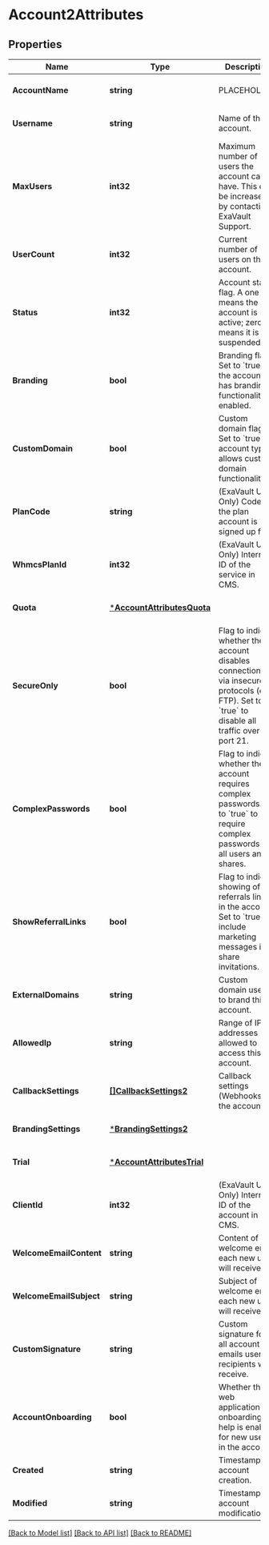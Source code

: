 # Account2Attributes

## Properties
Name | Type | Description | Notes
------------ | ------------- | ------------- | -------------
**AccountName** | **string** | PLACEHOLDER | [optional] [default to null]
**Username** | **string** | Name of the account. | [optional] [default to null]
**MaxUsers** | **int32** | Maximum number of users the account can have. This can be increased by contacting ExaVault Support. | [optional] [default to null]
**UserCount** | **int32** | Current number of users on the account. | [optional] [default to null]
**Status** | **int32** | Account status flag. A one (1) means the account is active; zero (0) means it is suspended. | [optional] [default to null]
**Branding** | **bool** | Branding flag. Set to &#x60;true&#x60; if the account has branding functionality enabled. | [optional] [default to null]
**CustomDomain** | **bool** | Custom domain flag. Set to &#x60;true&#x60; if account type allows custom domain functionality. | [optional] [default to null]
**PlanCode** | **string** | (ExaVault Use Only) Code of the plan account is signed up for. | [optional] [default to null]
**WhmcsPlanId** | **int32** | (ExaVault Use Only) Internal ID of the service in CMS. | [optional] [default to null]
**Quota** | [***AccountAttributesQuota**](AccountAttributes_quota.md) |  | [optional] [default to null]
**SecureOnly** | **bool** | Flag to indicate whether the account disables connections via insecure protocols (e.g. FTP). Set to &#x60;true&#x60; to disable all traffic over port 21. | [optional] [default to null]
**ComplexPasswords** | **bool** | Flag to indicate whether the account requires complex passwords. Set to &#x60;true&#x60; to require complex passwords on all users and shares. | [optional] [default to null]
**ShowReferralLinks** | **bool** | Flag to indicate showing of referrals links in the account. Set to &#x60;true&#x60; to include marketing messages in share invitations. | [optional] [default to null]
**ExternalDomains** | **string** | Custom domain used to brand this account. | [optional] [default to null]
**AllowedIp** | **string** | Range of IP addresses allowed to access this account. | [optional] [default to null]
**CallbackSettings** | [**[]CallbackSettings2**](CallbackSettings_2.md) | Callback settings (Webhooks) of the account. | [optional] [default to null]
**BrandingSettings** | [***BrandingSettings2**](BrandingSettings_2.md) |  | [optional] [default to null]
**Trial** | [***AccountAttributesTrial**](AccountAttributes_trial.md) |  | [optional] [default to null]
**ClientId** | **int32** | (ExaVault Use Only) Internal ID of the account in CMS. | [optional] [default to null]
**WelcomeEmailContent** | **string** | Content of welcome email each new user will receive. | [optional] [default to null]
**WelcomeEmailSubject** | **string** | Subject of welcome email each new user will receive. | [optional] [default to null]
**CustomSignature** | **string** | Custom signature for all account emails users or recipients will receive. | [optional] [default to null]
**AccountOnboarding** | **bool** | Whether the web application onboarding help is enabled for new users in the account. | [optional] [default to null]
**Created** | **string** | Timestamp of account creation. | [optional] [default to null]
**Modified** | **string** | Timestamp of account modification. | [optional] [default to null]

[[Back to Model list]](../README.md#documentation-for-models) [[Back to API list]](../README.md#documentation-for-api-endpoints) [[Back to README]](../README.md)

